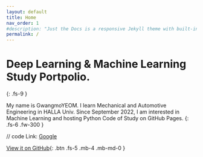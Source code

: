 ```yaml
---
layout: default
title: Home
nav_order: 1
#description: "Just the Docs is a responsive Jekyll theme with built-in search that is easily customizable and hosted on GitHub Pages."
permalink: /
---
```


# Deep Learning & Machine Learning Study Portpolio.
{: .fs-9 }

My name is GwangmoYEOM.
I learn Mechanical and Automotive Engineering in HALLA Univ.
Since September 2022, I am interested in Machine Learning and hosting Python Code of Study on GitHub Pages.
{: .fs-6 .fw-300 }

// code
Link: [Google][googlelink]

[googlelink]: file:///C:/Users/duarh/CH4.html "CH4"

[View it on GitHub](https://github.com/GwangMoYEOM/GwangMoYEOM-DeepLearning_Study){: .btn .fs-5 .mb-4 .mb-md-0 }

